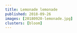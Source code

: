 ```yaml
---
title: Lemonade lemonade
published: 2018-09-26
images: [20180920-lemonade.jpg]
clusters: [bloom]
---
```

